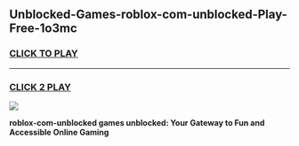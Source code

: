 
## Unblocked-Games-roblox-com-unblocked-Play-Free-1o3mc
<h3>
<a href="https://premium76.site?title=roblox-com-unblocked&ref=23A">CLICK TO PLAY</a></h3>
<hr>

<h3>
<a href="https://premium76.site?title=roblox-com-unblocked&ref=23A">CLICK 2 PLAY</a>
  
</h3>

<a href="https://premium76.site?title=roblox-com-unblocked&ref=23A"><img src="https://clearcache.store/games.png"></a>


**roblox-com-unblocked games unblocked: Your Gateway to Fun and Accessible Online Gaming**

